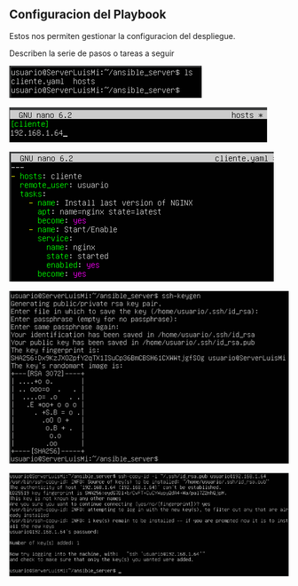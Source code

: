 ## Configuracion del Playbook

Estos nos permiten gestionar la configuracion del despliegue.

Describen la serie de pasos o tareas a seguir

![foto1](https://github.com/lmrs-06/Ansible/blob/main/extras/configuracion/carpeta.PNG)

![foto2](https://github.com/lmrs-06/Ansible/blob/main/extras/configuracion/host.PNG)

![foto3](https://github.com/lmrs-06/Ansible/blob/main/extras/configuracion/config.PNG)

![foto4](https://github.com/lmrs-06/Ansible/blob/main/extras/configuracion/clave.PNG)

![foto5](https://github.com/lmrs-06/Ansible/blob/main/extras/configuracion/pasarkey.PNG)
